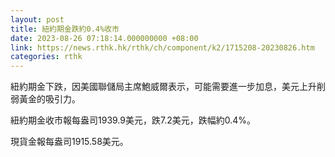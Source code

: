 ```yaml
---
layout: post
title: 紐約期金跌約0.4%收市
date: 2023-08-26 07:18:14.000000000 +08:00
link: https://news.rthk.hk/rthk/ch/component/k2/1715208-20230826.htm
categories: rthk
---
```


紐約期金下跌，因美國聯儲局主席鮑威爾表示，可能需要進一步加息，美元上升削弱黃金的吸引力。

紐約期金收市報每盎司1939.9美元，跌7.2美元，跌幅約0.4%。

現貨金報每盎司1915.58美元。
